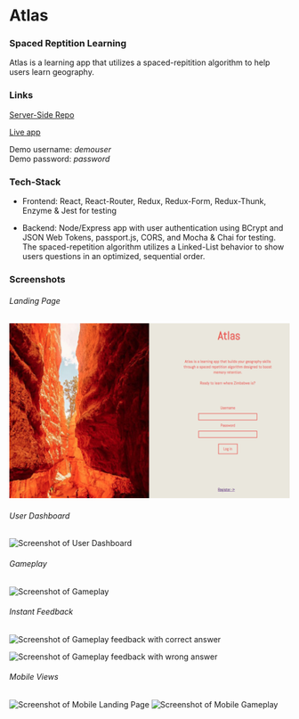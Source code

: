 # Atlas

### Spaced Reptition Learning

Atlas is a learning app that utilizes a spaced-repitition algorithm to help users learn geography.


### Links

[Server-Side Repo](https://github.com/thinkful-ei22/morgan-cecille-spaced-rep-server)

[Live app](https://countries-client.herokuapp.com/dashboard)

Demo username:  _demouser_    
Demo password:  _password_


### Tech-Stack

- Frontend: React, React-Router, Redux, Redux-Form, Redux-Thunk, Enzyme & Jest for testing

- Backend: Node/Express app with user authentication using BCrypt and JSON Web Tokens, passport.js, CORS, and Mocha & Chai for testing.  The spaced-repetition algorithm utilizes a Linked-List behavior to show users questions in an optimized, sequential order.


### Screenshots

###### Landing Page

![Screenshot of Landing Page](./src/images/screenshot-landing-page.png)


###### User Dashboard

![Screenshot of User Dashboard](https://github.com/thinkful-ei22/morgan-cecille-spaced-rep-client/blob/master/src/images/screenshot-dashboard.png)


###### Gameplay

![Screenshot of Gameplay](https://github.com/thinkful-ei22/morgan-cecille-spaced-rep-client/blob/master/src/images/screenshot-question.png)


###### Instant Feedback

![Screenshot of Gameplay feedback with correct answer](https://github.com/thinkful-ei22/morgan-cecille-spaced-rep-client/blob/master/src/images/screenshot-question-correct.png)

![Screenshot of Gameplay feedback with wrong answer](https://github.com/thinkful-ei22/morgan-cecille-spaced-rep-client/blob/master/src/images/screenshot-question-wrong.png)


###### Mobile Views

![Screenshot of Mobile Landing Page](https://github.com/thinkful-ei22/morgan-cecille-spaced-rep-client/blob/master/src/images/screenshot-mobile-landing.png)     ![Screenshot of Mobile Gameplay](https://github.com/thinkful-ei22/morgan-cecille-spaced-rep-client/blob/master/src/images/screenshot-mobile-gameplay.png)





